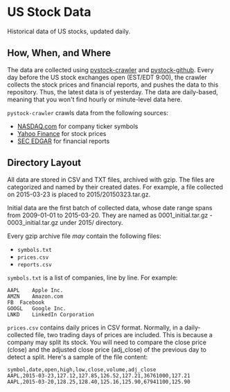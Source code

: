 # US Stock Data

Historical data of US stocks, updated daily.

## How, When, and Where

The data are collected using [pystock-crawler](https://github.com/eliangcs/pystock-crawler)
and [pystock-github](https://github.com/eliangcs/pystock-github). Every day before the US stock exchanges
open (EST/EDT 9:00), the crawler collects the stock prices and financial reports, and pushes the data to
this repository. Thus, the latest data is of yesterday. The data are daily-based, meaning that you won't
find hourly or minute-level data here.

`pystock-crawler` crawls data from the following sources:

* [NASDAQ.com](http://www.nasdaq.com) for company ticker symbols
* [Yahoo Finance](http://finance.yahoo.com) for stock prices
* [SEC EDGAR](http://www.sec.gov/edgar/searchedgar/companysearch.html) for financial reports

## Directory Layout

All data are stored in CSV and TXT files, archived with gzip. The files are categorized and named by their
created dates. For example, a file collected on 2015-03-23 is placed to 2015/20150323.tar.gz. 

Initial data are the first batch of collected data, whose date range spans from 2009-01-01 to 2015-03-20. They are named as 0001_initial.tar.gz - 0003_initial.tar.gz under 2015/ directory.

Every gzip archive file *may* contain the following files:

* `symbols.txt`
* `prices.csv`
* `reports.csv`

`symbols.txt` is a list of companies, line by line. For example:

```
AAPL    Apple Inc.
AMZN    Amazon.com
FB  Facebook
GOOGL   Google Inc.
LNKD    LinkedIn Corporation
```

`prices.csv` contains daily prices in CSV format. Normally, in a daily-collected file, two trading days
of prices are included. This is because a company may split its stock. You will need to compare the close price (close) and the adjusted close price (adj_close) of the previous day to detect a split. Here's a sample of the file content:

```
symbol,date,open,high,low,close,volume,adj_close
AAPL,2015-03-23,127.12,127.85,126.52,127.21,36761000,127.21
AAPL,2015-03-20,128.25,128.40,125.16,125.90,67941100,125.90
```
